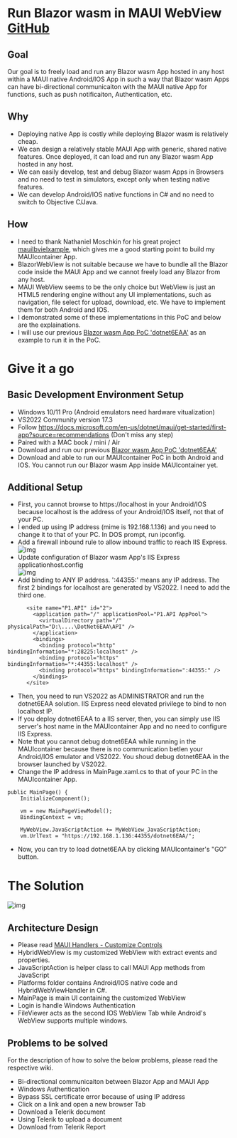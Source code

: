 # Run Blazor wasm in MAUI WebView [GitHub](https://github.com/leungkimming/MAUIcontainer)
## Goal
Our goal is to freely load and run any Blazor wasm App hosted in any host within a MAUI native Android/IOS App in such a way that Blazor wasm Apps can have bi-directional communicaiton with the MAUI native App for functions, such as push notificaiton, Authentication, etc.
## Why
* Deploying native App is costly while deploying Blazor wasm is relatively cheap.
* We can design a relatively stable MAUI App with generic, shared native features. Once deployed, it can load and run any Blazor wasm App hosted in any host.
* We can easily develop, test and debug Blazor wasm Apps in Browsers and no need to test in simulators, except only when testing native features.
* We can develop Android/IOS native functions in C# and no need to switch to Objective C/Java.
## How
* I need to thank Nathaniel Moschkin for his great project [mauiIbvieIxample](https://github.com/nmoschkin/mauiIbvieIxample), which gives me a good starting point to build my MAUIcontainer App.
* BlazorWebView is not suitable because we have to bundle all the Blazor code inside the MAUI App and we cannot freely load any Blazor from any host.
* MAUI WebView seems to be the only choice but WebView is just an HTML5 rendering engine without any UI implementations, such as navigation, file select for upload, download, etc. We have to implement them for both Android and IOS.
* I demonstrated some of these implementations in this PoC and below are the explainations.
* I will use our previous [Blazor wasm App PoC 'dotnet6EAA'](https://github.com/leungkimming/DotNet6EAA) as an example to run it in the PoC.
# Give it a go
## Basic Development Environment Setup
* Windows 10/11 Pro (Android emulators need hardware vitualization)
* VS2022 Community version 17.3
* Follow https://docs.microsoft.com/en-us/dotnet/maui/get-started/first-app?source=recommendations (Don't miss any step)
* Paired with a MAC book / mini / Air
* Download and run our previous [Blazor wasm App PoC 'dotnet6EAA'](https://github.com/leungkimming/DotNet6EAA)
* Download and able to run our MAUIcontainer PoC in both Android and IOS. You cannot run our Blazor wasm App inside MAUIcontainer yet.
## Additional Setup
* First, you cannot browse to https://localhost in your Android/IOS because localhost is the address of your Android/IOS itself, not that of your PC.
* I ended up using IP address (mime is 192.168.1.136) and you need to change it to that of your PC. In DOS prompt, run ipconfig.
* Add a firewall inbound rule to allow inbound traffic to reach IIS Express.
![img](https://raw.githubusercontent.com/wiki/leungkimming/MAUIcontainer/images/firewall.png)
* Update configuration of Blazor wasm App's IIS Express applicationhost.config<br>
![img](https://raw.githubusercontent.com/wiki/leungkimming/MAUIcontainer/images/IISExpress.png)
* Add binding to ANY IP address. ':44355:' means any IP address. The first 2 bindings for localhost are generated by VS2022. I need to add the third one.
```
      <site name="P1.API" id="2">
        <application path="/" applicationPool="P1.API AppPool">
          <virtualDirectory path="/" physicalPath="D:\....\DotNet6EAA\API" />
        </application>
        <bindings>
          <binding protocol="http" bindingInformation="*:28225:localhost" />
          <binding protocol="https" bindingInformation="*:44355:localhost" />
          <binding protocol="https" bindingInformation=":44355:" />
        </bindings>
      </site>
```
* Then, you need to run VS2022 as ADMINISTRATOR and run the dotnet6EAA solution. IIS Express need elevated privilege to bind to non localhost IP.
* If you deploy dotnet6EAA to a IIS server, then, you can simply use IIS server's host name in the MAUIcontainer App and no need to configure IIS Express.
* Note that you cannot debug dotnet6EAA while running in the MAUIcontainer because there is no communication betIen your Android/IOS emulator and VS2022. You shoud debug dotnet6EAA in the browser launched by VS2022.
* Change the IP address in MainPage.xaml.cs to that of your PC in the MAUIcontainer App.
```
public MainPage() {
    InitializeComponent();

    vm = new MainPageViewModel();
    BindingContext = vm;

    MyWebView.JavaScriptAction += MyWebView_JavaScriptAction;
    vm.UrlText = "https://192.168.1.136:44355/dotnet6EAA/";
```
* Now, you can try to load dotnet6EAA by clicking MAUIcontainer's "GO" button.
# The Solution
![img](https://raw.githubusercontent.com/wiki/leungkimming/MAUIcontainer/images/solution.png)
## Architecture Design
* Please read [MAUI Handlers - Customize Controls](https://docs.microsoft.com/en-us/dotnet/maui/user-interface/handlers/)
* HybridWebView is my customized WebView with extract events and properties.
* JavaScriptAction is helper class to call MAUI App methods from JavaScript
* Platforms folder contains Android/IOS native code and HybridWebViewHandler in C#.
* MainPage is main UI containing the customized WebView
* Login is handle Windows Authentication
* FileViewer acts as the second IOS WebView Tab while Android's WebView supports multiple windows. 
## Problems to be solved
For the description of how to solve the below problems, please read the respective wiki.
* Bi-directional communicaiton between Blazor App and MAUI App
* Windows Authentication
* Bypass SSL certificate error because of using IP address
* Click on a link and open a new browser Tab
* Download a Telerik document
* Using Telerik to upload a document
* Download from Telerik Report
